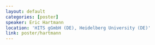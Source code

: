 ```yaml
---
layout: default
categories: [poster]
speaker: Eric Hartmann
location: 'HITS gGmbH (DE), Heidelberg University (DE)'
link: poster/hartmann
---
```

